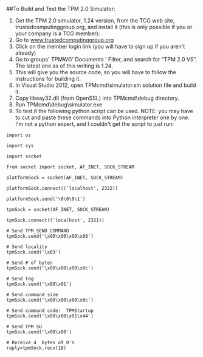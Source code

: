 ##To Build and Test the TPM 2.0 Simulator:

1. Get the TPM 2.0 simulator, 1.24 version, from the TCG web site, trustedcomputinggroup.org, and install it (this is only possible if you or your company is a TCG member):
  1.	Go to www.trustedcomputinggroup.org
  1.	Click on the member login link (you will have to sign up if you aren't already)
  1.	Go to groups' TPMWG' Documents ' Filter, and search for "TPM 2.0 VS". The latest one as of this writing is 1.24.
  1.	This will give you the source code, so you will have to follow the instructions for building it.
1.	In Visual Studio 2012, open TPMcmd\simulator.sln solution file and build it.
1.	Copy libeay32.dll (from OpenSSL) into TPMcmd\debug directory.
1.	Run TPMcmd\debug\simulator.exe
1.	To test it the following python script can be used.
NOTE: you may have to cut and paste these commands into Python interpreter one by one.  I'm not a python expert, and I couldn't get the script to just run:

```
import os

import sys

import socket

from socket import socket, AF_INET, SOCK_STREAM

platformSock = socket(AF_INET, SOCK_STREAM)

platformSock.connect(('localhost', 2322))

platformSock.send('\0\0\0\1')

tpmSock = socket(AF_INET, SOCK_STREAM)

tpmSock.connect(('localhost', 2321))

# Send TPM_SEND_COMMAND
tpmSock.send('\x00\x00\x00\x08')

# Send locality
tpmSock.send('\x03')

# Send # of bytes
tpmSock.send('\x00\x00\x00\x0c')

# Send tag
tpmSock.send('\x80\x01')

# Send command size
tpmSock.send('\x00\x00\x00\x0c')

# Send command code:  TPMStartup
tpmSock.send('\x00\x00\x01\x44')

# Send TPM SU
tpmSock.send('\x00\x00')

# Receive 4  bytes of 0's
reply=tpmSock.recv(18)
```
